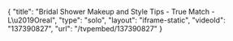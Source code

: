 {
    "title": "Bridal Shower Makeup and Style Tips - True Match - L\u2019Oreal",
    "type": "solo",
    "layout": "iframe-static",
    "videoId": "137390827",
    "url": "\/tvpembed\/137390827"
}
